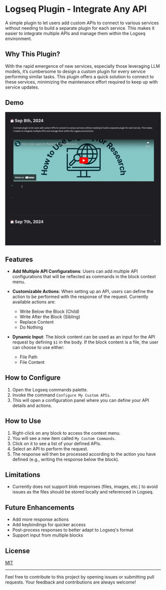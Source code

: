 # Logseq Plugin - Integrate Any API

A simple plugin to let users add custom APIs to connect to various services without needing to build a separate plugin for each service. This makes it easier to integrate multiple APIs and manage them within the Logseq environment.

## Why This Plugin?

With the rapid emergence of new services, especially those leveraging LLM models, it’s cumbersome to design a custom plugin for every service performing similar tasks. This plugin offers a quick solution to connect to these services, minimizing the maintenance effort required to keep up with service updates.

## Demo

![demo](./demo.gif)

## Features

- **Add Multiple API Configurations**: Users can add multiple API configurations that will be reflected as commands in the block context menu.

- **Customizable Actions**: When setting up an API, users can define the action to be performed with the response of the request. Currently available actions are:
  - Write Below the Block (Child)
  - Write After the Block (Sibling)
  - Replace Content
  - Do Nothing

- **Dynamic Input**: The block content can be used as an input for the API request by defining `$1` in the body. If the block content is a file, the user can choose to use either:
  - File Path
  - File Content

## How to Configure

1. Open the Logseq commands palette.
2. Invoke the command `Configure My Custom APIs`.
3. This will open a configuration panel where you can define your API details and actions.

## How to Use

1. Right-click on any block to access the context menu.
2. You will see a new item called `My Custom Commands`.
3. Click on it to see a list of your defined APIs.
4. Select an API to perform the request.
5. The response will then be processed according to the action you have defined (e.g., writing the response below the block).

## Limitations

- Currently does not support blob responses (files, images, etc.) to avoid issues as the files should be stored locally and referenced in Logseq.

## Future Enhancements

- Add more response actions
- Add keybindings for quicker access
- Post-process responses to better adapt to Logseq's format
- Support input from multiple blocks

## License

[MIT](https://opensource.org/license/mit)

---

Feel free to contribute to this project by opening issues or submitting pull requests. Your feedback and contributions are always welcome!